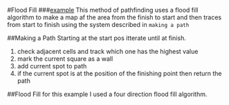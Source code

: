#Flood Fill
###[example](https://jsbin.com/zegisi/edit?output)
This method of pathfinding uses a flood fill algorithm to make a map af the area from the finish to start and then traces from start to finish using the system described in `making a path`

##Making a Path
Starting at the start pos itterate until at finish.
  1. check adjacent cells and track which one has the highest value
  2. mark the current square as a wall
  3. add current spot to path
  4. if the current spot is at the position of the finishing point then return the path

##Flood Fill
for this example I used a four direction flood fill algorithm.
